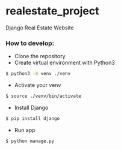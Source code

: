 # realestate_project
Django Real Estate Website

### How to develop:

* Clone the repository
* Create virtual environment with Python3

```sh
$ python3 -m venv ./venv
```
* Activate your venv

```sh
$ source ./venv/bin/activate
```
* Install Django

```sh
$ pip install django
```
* Run app
```sh
$ python manage.py 
```

